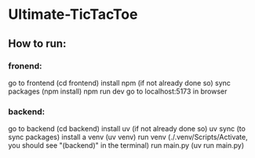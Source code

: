 # Ultimate-TicTacToe

## How to run:

### fronend:

go to frontend (cd frontend)
install npm (if not already done so)
sync packages (npm install)
npm run dev
go to localhost:5173 in browser

### backend:

go to backend (cd backend)
install uv (if not already done so)
uv sync (to sync packages)
install a venv (uv venv)
run venv (./.venv/Scripts/Activate, you should see "(backend)" in the terminal) 
run main.py (uv run main.py)
